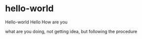 # hello-world
Hello-world
Hello How are you

what are you doing, not getting idea, but following the procedure
